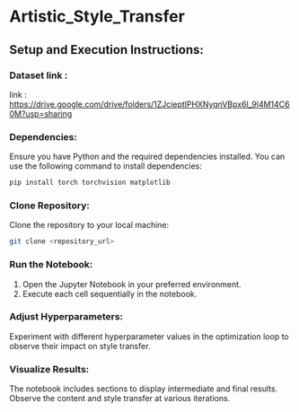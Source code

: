 # Artistic_Style_Transfer

## Setup and Execution Instructions:
### Dataset link :
link : https://drive.google.com/drive/folders/1ZJcieptlPHXNyqnVBpx6I_9l4M14C60M?usp=sharing
### Dependencies:

Ensure you have Python and the required dependencies installed. You can use the following command to install dependencies:
```bash
pip install torch torchvision matplotlib
```

### Clone Repository:

Clone the repository to your local machine:
```bash
git clone <repository_url>
```

### Run the Notebook:

1. Open the Jupyter Notebook in your preferred environment.
2. Execute each cell sequentially in the notebook.

### Adjust Hyperparameters:

Experiment with different hyperparameter values in the optimization loop to observe their impact on style transfer.

### Visualize Results:

The notebook includes sections to display intermediate and final results. Observe the content and style transfer at various iterations.
